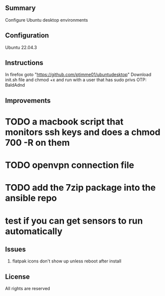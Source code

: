 Summary
------------
Configure Ubuntu desktop environments
 


Configuration
--------------
Ubuntu 22.04.3


Instructions
------------
In firefox goto "https://github.com/ptimme01/ubuntudesktop"
Download init.sh file and chmod +x and run with a user that has sudo privs
OTP: BaldAdnd




Improvements
----------------

# TODO a macbook script that monitors ssh keys and does a chmod 700 -R on them
# TODO openvpn connection file
# TODO add the 7zip package into the ansible repo


# test if you can get sensors to run automatically
Issues
-------
1) flatpak icons don't show up unless reboot after install



License
-------
All rights are reserved
